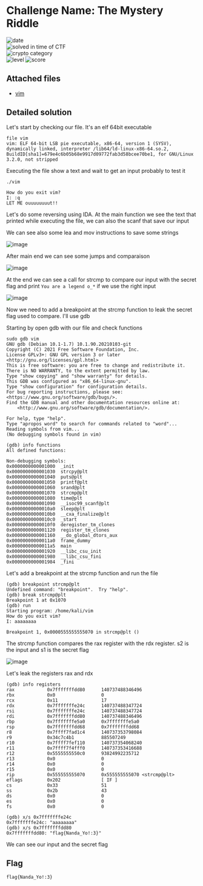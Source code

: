 
# Challenge Name: The Mystery Riddle



![date](https://img.shields.io/badge/date-31.03.2021-brightgreen.svg)  
![solved in time of CTF](https://img.shields.io/badge/solved-in%20time%20of%20CTF-brightgreen.svg)   
![crypto category](https://img.shields.io/badge/category-Reverse-blueviolet.svg)   
![level](https://img.shields.io/badge/level-Easy-blue.svg)
![score](https://img.shields.io/badge/score-50-blue.svg)


## Attached files

- [vim](vim)

## Detailed solution

Let's start by checking our file. It's an elf 64bit executable 

```  
file vim
vim: ELF 64-bit LSB pie executable, x86-64, version 1 (SYSV), dynamically linked, interpreter /lib64/ld-linux-x86-64.so.2, BuildID[sha1]=679e4c6b05b68e9917d09772fab3d58bcee70be1, for GNU/Linux 3.2.0, not stripped
``` 

Executing the file show a text and wait to get an input probably to test it 
  
``` 
./vim

How do you exit vim?
I: :q
LET ME ouuuuuuuut!!
``` 

Let's do some reversing using IDA. At the main function we see the text that printed while executing the file, we can also the scanf that save our input  

We can see also some lea and mov instructions to save some strings

![image](https://user-images.githubusercontent.com/72421091/113429351-4aa8f700-93d0-11eb-90be-7607b9c4ba89.png)

After main end we can see some jumps and comparaison 

![image](https://user-images.githubusercontent.com/72421091/113430087-7a0c3380-93d1-11eb-873b-ac9d60fd51b6.png)

At the end we can see a call for strcmp to compare our input with the secret flag and print ```You are a legend o_*``` if we use the right input

![image](https://user-images.githubusercontent.com/72421091/113430183-a1630080-93d1-11eb-8e6f-4d1621f8b8f7.png)

Now we need to add a breakpoint at the strcmp function to leak the secret flag used to compare. I'll use gdb 

Starting by open gdb with our file and check functions 
```
sudo gdb vim
GNU gdb (Debian 10.1-1.7) 10.1.90.20210103-git
Copyright (C) 2021 Free Software Foundation, Inc.
License GPLv3+: GNU GPL version 3 or later <http://gnu.org/licenses/gpl.html>
This is free software: you are free to change and redistribute it.
There is NO WARRANTY, to the extent permitted by law.
Type "show copying" and "show warranty" for details.
This GDB was configured as "x86_64-linux-gnu".
Type "show configuration" for configuration details.
For bug reporting instructions, please see:
<https://www.gnu.org/software/gdb/bugs/>.
Find the GDB manual and other documentation resources online at:
    <http://www.gnu.org/software/gdb/documentation/>.

For help, type "help".
Type "apropos word" to search for commands related to "word"...
Reading symbols from vim...
(No debugging symbols found in vim)
``` 
  
```  
(gdb) info functions
All defined functions:

Non-debugging symbols:
0x0000000000001000  _init
0x0000000000001030  strcpy@plt
0x0000000000001040  puts@plt
0x0000000000001050  printf@plt
0x0000000000001060  srand@plt
0x0000000000001070  strcmp@plt
0x0000000000001080  time@plt
0x0000000000001090  __isoc99_scanf@plt
0x00000000000010a0  sleep@plt
0x00000000000010b0  __cxa_finalize@plt
0x00000000000010c0  _start
0x00000000000010f0  deregister_tm_clones
0x0000000000001120  register_tm_clones
0x0000000000001160  __do_global_dtors_aux
0x00000000000011a0  frame_dummy
0x00000000000011a5  main
0x0000000000001920  __libc_csu_init
0x0000000000001980  __libc_csu_fini
0x0000000000001984  _fini
```  
Let's add a breakpoint at the strcmp function and run the file 

```  
(gdb) breakpoint strcmp@plt
Undefined command: "breakpoint".  Try "help".
(gdb) break strcmp@plt
Breakpoint 1 at 0x1070
(gdb) run
Starting program: /home/kali/vim
How do you exit vim?
I: aaaaaaaa

Breakpoint 1, 0x0000555555555070 in strcmp@plt ()
```  

The strcmp function compares the rax register with the rdx register. s2 is the input and s1 is the secret flag

![image](https://user-images.githubusercontent.com/72421091/113433597-68c62580-93d7-11eb-96d0-bc635c5a95b5.png)

Let's leak the registers rax and rdx  
  
```  
(gdb) info registers
rax            0x7fffffffdd80      140737488346496
rbx            0x0                 0
rcx            0x11                17
rdx            0x7fffffffe24c      140737488347724
rsi            0x7fffffffe24c      140737488347724
rdi            0x7fffffffdd80      140737488346496
rbp            0x7fffffffe5a0      0x7fffffffe5a0
rsp            0x7fffffffdd68      0x7fffffffdd68
r8             0x7ffff7fad1c4      140737353798084
r9             0x34c7c4b1          885507249
r10            0x7ffff7fef110      140737354068240
r11            0x7ffff7f4fff0      140737353416688
r12            0x5555555550c0      93824992235712
r13            0x0                 0
r14            0x0                 0
r15            0x0                 0
rip            0x555555555070      0x555555555070 <strcmp@plt>
eflags         0x202               [ IF ]
cs             0x33                51
ss             0x2b                43
ds             0x0                 0
es             0x0                 0
fs             0x0                 0
```  

```
(gdb) x/s 0x7fffffffe24c
0x7fffffffe24c: "aaaaaaaa"
(gdb) x/s 0x7fffffffdd80
0x7fffffffdd80: "flag{Nanda_Yo!:3}"
```  

We can see our input and the secret flag 


## Flag

```
flag{Nanda_Yo!:3}
```

